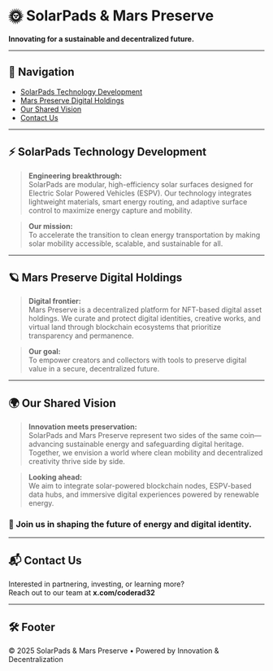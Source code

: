 # 🌞 SolarPads & Mars Preserve

**Innovating for a sustainable and decentralized future.**

---

## 🔗 Navigation
- [SolarPads Technology Development](#solarpads-technology-development)
- [Mars Preserve Digital Holdings](#mars-preserve-digital-holdings)
- [Our Shared Vision](#our-shared-vision)
- [Contact Us](#contact-us)

---

## ⚡ SolarPads Technology Development

> **Engineering breakthrough:**  
> SolarPads are modular, high-efficiency solar surfaces designed for Electric Solar Powered Vehicles (ESPV). Our technology integrates lightweight materials, smart energy routing, and adaptive surface control to maximize energy capture and mobility.

> **Our mission:**  
> To accelerate the transition to clean energy transportation by making solar mobility accessible, scalable, and sustainable for all.

---

## 🪐 Mars Preserve Digital Holdings

> **Digital frontier:**  
> Mars Preserve is a decentralized platform for NFT-based digital asset holdings. We curate and protect digital identities, creative works, and virtual land through blockchain ecosystems that prioritize transparency and permanence.

> **Our goal:**  
> To empower creators and collectors with tools to preserve digital value in a secure, decentralized future.

---

## 🌍 Our Shared Vision

> **Innovation meets preservation:**  
> SolarPads and Mars Preserve represent two sides of the same coin—advancing sustainable energy and safeguarding digital heritage. Together, we envision a world where clean mobility and decentralized creativity thrive side by side.

> **Looking ahead:**  
> We aim to integrate solar-powered blockchain nodes, ESPV-based data hubs, and immersive digital experiences powered by renewable energy.

### 🚀 Join us in shaping the future of energy and digital identity.

---

## 📬 Contact Us

Interested in partnering, investing, or learning more?  
Reach out to our team at **x.com/coderad32**

---

## 🛠️ Footer

© 2025 SolarPads & Mars Preserve • Powered by Innovation & Decentralization
